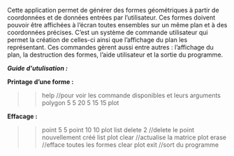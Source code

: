 Cette application permet de générer des formes géométriques à partir de coordonnées et de données entrées par l’utilisateur.
Ces formes doivent pouvoir être affichées à l’écran toutes ensembles sur un même plan et à des coordonnées précises. 
C’est un système de commande utilisateur qui permet la création de celles-ci ainsi que l’affichage du plan les représentant.
Ces commandes gèrent aussi entre autres : l’affichage du plan, la destruction des formes, l’aide utilisateur et la sortie du programme.

__***Guide d'utulisation :***__

__Printage d’une forme :__
>>help   //pour voir les commande disponibles et leurs arguments
>>polygon 5 5 20 5 15 15
>>plot

__Effacage :__
>> point 5 5
>> point 10 10
>> plot
>> list
>> delete 2 //delete le point nouvellement créé
>> list
>> plot
>> clear //actualise la matrice
>> plot
>> erase //efface toutes les formes
>> clear
>> plot
>> exit //sort du programme

